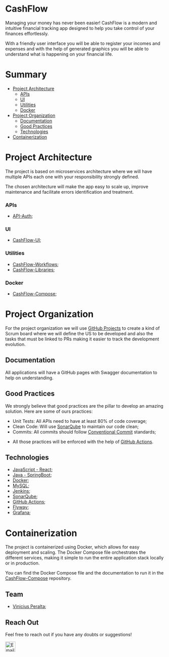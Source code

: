 # CashFlow

Managing your money has never been easier! CashFlow is a modern and intuitive financial tracking app designed to help you take control of your finances effortlessly.

With a friendly user interface you will be able to register your incomes and expenses and with the help of generated graphics you will be able to understand what is happening on your financial life.

# Summary

- [Project Architecture](#project-architecture)
  - [APIs](#apis)
  - [UI](#ui)
  - [Utilities](#utilities)
  - [Docker](#docker)
- [Project Organization](#project-organization)
    - [Documentation](#documentation)
    - [Good Practices](#good-practices)
    - [Technologies](#technologies)
- [Containerization](#containerization)

# Project Architecture

The project is based on microservices architecture where we will have multiple APIs each one with your responsibility strongly defined. 

The chosen architecture will make the app easy to scale up, improve maintenance and facilitate errors identification and treatment.

### APIs

- [API-Auth](https://github.com/Peralta-CashFlow/CashFlow-API-Auth);

### UI

- [CashFlow-UI](https://github.com/Peralta-CashFlow/CashFlow-UI);

### Utilities

- [CashFlow-Workflows](https://github.com/Peralta-CashFlow/CashFlow-WorkFlows);
- [CashFlow-Libraries](https://github.com/Peralta-CashFlow/CashFlow-Libraries);

### Docker

- [CashFlow-Compose](https://github.com/Peralta-CashFlow/CashFlow-Compose);

# Project Organization

For the project organization we will use [GitHub Projects](https://github.com/Peralta-CashFlow/.github/projects) to create a kind of Scrum board where we will define the US to be developed and also the tasks
that must be linked to PRs making it easier to track the development evolution.

## Documentation

All applications will have a GitHub pages with Swagger documentation to help on understanding.

## Good Practices

We strongly believe that good practices are the pillar to develop an amazing solution. Here are some of ours practices:

- Unit Tests: All APIs need to have at least 80% of code coverage;
- Clean Code: Will use [SonarQube](https://www.sonarsource.com/) to maintain our code clean;
- Commits: All commits should follow [Conventional Commit](https://www.conventionalcommits.org/en/v1.0.0/) standards;

* All those practices will be enforced with the help of [GitHub Actions](https://github.com/features/actions).

## Technologies

- [JavaScript - React](https://react.dev/);
- [Java - SpringBoot](https://spring.io/projects/spring-boot);
- [Docker](https://www.docker.com/);
- [MySQL](https://www.mysql.com/);
- [Jenkins](https://www.jenkins.io/);
- [SonarQube](https://www.sonarsource.com/products/sonarqube);
- [GitHub Actions](https://github.com/features/actions);
- [Flyway](https://www.red-gate.com/products/flyway/community/);
- [Grafana](https://grafana.com/);

# Containerization

The project is containerized using Docker, which allows for easy deployment and scaling. 
The Docker Compose file orchestrates the different services, making it simple to run the entire application stack locally or in production.

You can find the Docker Compose file and the documentation to run it in the [CashFlow-Compose](https://github.com/Peralta-CashFlow/CashFlow-Compose) repository.

## Team

- [Vinicius Peralta](https://www.linkedin.com/in/vinicius-peralta/);

## Reach Out

Feel free to reach out if you have any doubts or suggestions! 

<a href="mailto:vinicius-peralta@hotmail.com" target="_blank">
  <img src="https://github.com/user-attachments/assets/78131001-6300-4d17-bad6-4c9dbd2e4ca5" alt="Email" title="Email" width="32" height="32">
</a>
